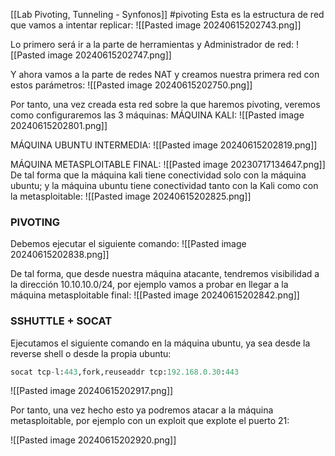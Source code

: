 [[Lab Pivoting, Tunneling - Synfonos]]
#pivoting 
Esta es la estructura de red que vamos a intentar replicar:
![[Pasted image 20240615202743.png]]

Lo primero será ir a la parte de herramientas y Administrador de red: 
![[Pasted image 20240615202747.png]]

Y ahora vamos a la parte de redes NAT y creamos nuestra primera red con estos parámetros:
![[Pasted image 20240615202750.png]]

Por tanto, una vez creada esta red sobre la que haremos pivoting, veremos como configuraremos las 3 máquinas:
MÁQUINA KALI:
![[Pasted image 20240615202801.png]]

MÁQUINA UBUNTU INTERMEDIA:
![[Pasted image 20240615202819.png]]

MÁQUINA METASPLOITABLE FINAL:
![[Pasted image 20230717134647.png]]
De tal forma que la máquina kali tiene conectividad solo con la máquina ubuntu; y la máquina ubuntu tiene conectividad tanto con la Kali como con la metasploitable:
![[Pasted image 20240615202825.png]]
### PIVOTING
Debemos ejecutar el siguiente comando:
![[Pasted image 20240615202838.png]]

De tal forma, que desde nuestra máquina atacante, tendremos visibilidad a la dirección 10.10.10.0/24, por ejemplo vamos a probar en llegar a la máquina metasploitable final:
![[Pasted image 20240615202842.png]]
### SSHUTTLE + SOCAT
Ejecutamos el siguiente comando en la máquina ubuntu, ya sea desde la reverse shell o desde la propia ubuntu:
```python
socat tcp-l:443,fork,reuseaddr tcp:192.168.0.30:443
```

![[Pasted image 20240615202917.png]]

Por tanto, una vez hecho esto ya podremos atacar a la máquina metasploitable, por ejemplo con un exploit que explote el puerto 21:

![[Pasted image 20240615202920.png]]